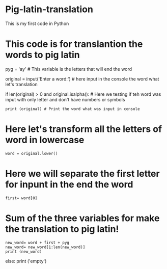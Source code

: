 # Pig-latin-translation
This is my first code in Python 

# This code is for translantion the words to pig latin

pyg = 'ay' # This variable is the letters that will end the word

original = input('Enter a word:') # here input in the console the word what let's translation

if len(original) > 0 and original.isalpha(): # Here we testing if teh word was input with only letter and don't have numbers or symbols

    print (original) # Print the word what was input in console

#   Here let's transform all the letters of word in lowercase
    word = original.lower() 

#   Here we will separate the first letter for inpunt in the end the word
    first= word[0] 

#   Sum of the three variables for make the translation to pig latin!
    new_word= word + first + pyg
    new_word= new_word[1:len(new_word)]
    print (new_word)
else:
    print ('empty')
